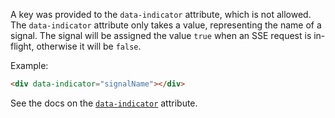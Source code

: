 A key was provided to the `data-indicator` attribute, which is not allowed. The `data-indicator` attribute only takes a value, representing the name of a signal. The signal will be assigned the value `true` when an SSE request is in-flight, otherwise it will be `false`.

Example:

```html
<div data-indicator="signalName"></div>
```

See the docs on the [`data-indicator`](https://data-star.dev/reference/plugins_backend#data-indicator) attribute.